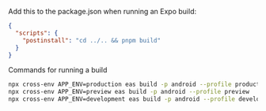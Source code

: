 Add this to the package.json when running an Expo build:

```json
{
  "scripts": {
    "postinstall": "cd ../.. && pnpm build"
  }
}
```

Commands for running a build

```bash
npx cross-env APP_ENV=production eas build -p android --profile production
npx cross-env APP_ENV=preview eas build -p android --profile preview
npx cross-env APP_ENV=development eas build -p android --profile development
```
